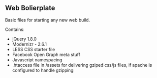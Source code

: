 ## Web Bolierplate

Basic files for starting any new web build.

Contains:

* jQuery 1.8.0
* Modernizr - 2.6.1
* LESS CSS starter file
* Facebook Open Graph meta stuff
* Javascript namespacing
* .htaccess file in /assets for delivering gziped css/js files, if apache is configured to handle gzipping
